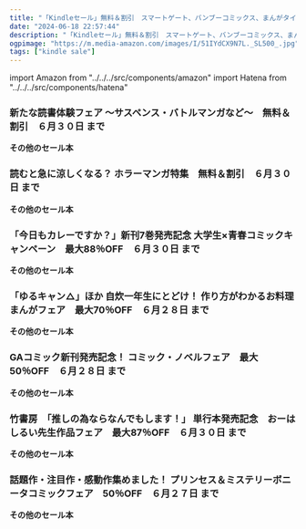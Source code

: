 ```yaml
---
title: "「Kindleセール」無料＆割引　スマートゲート、バンブーコミックス、まんがタイム、GAコミック、ボニータ・コミックス、プリンセス・コミックス"
date: "2024-06-18 22:57:44"
description: "「Kindleセール」無料＆割引　スマートゲート、バンブーコミックス、まんがタイム、GAコミック、ボニータ・コミックス、プリンセス・コミックス"
ogpimage: "https://m.media-amazon.com/images/I/51IYdCX9N7L._SL500_.jpg"
tags: ["kindle sale"]
---
```

import Amazon from "../../../src/components/amazon"
import Hatena from "../../../src/components/hatena"





### 新たな読書体験フェア ～サスペンス・バトルマンガなど～　無料＆割引　６月３０日 まで


<Amazon asin="B0CM2X3W41" />



<Amazon asin="B0CNGNJWML" />



<Amazon asin="B0CQKDQDMC" />


**その他のセール本**

<Hatena src="https://kyukyunyorituryo.github.io/kindle_sale/20240630s41831/" title=""/>

### 読むと急に涼しくなる？ ホラーマンガ特集　無料＆割引　６月３０日 まで


<Amazon asin="B0BSKSM232" />



<Amazon asin="B0CQKDYPN1" />



<Amazon asin="B0BB2FV25Y" />


**その他のセール本**

<Hatena src="https://kyukyunyorituryo.github.io/kindle_sale/20240630s41891/" title=""/>

### 「今日もカレーですか？」新刊7巻発売記念 大学生×青春コミックキャンペーン　最大88％OFF　６月３０日 まで


<Amazon asin="B0CKZ9YPRV" />



<Amazon asin="B09TB4Y6X1" />



<Amazon asin="B09GVW3TW8" />


**その他のセール本**

<Hatena src="https://kyukyunyorituryo.github.io/kindle_sale/20240630s42002/" title=""/>

### 「ゆるキャン△」ほか 自炊一年生にとどけ！ 作り方がわかるお料理まんがフェア　最大70％OFF　６月２８日 まで


<Amazon asin="B01853H0C4" />



<Amazon asin="B079BMBXFM" />



<Amazon asin="B079BNLYTD" />


**その他のセール本**

<Hatena src="https://kyukyunyorituryo.github.io/kindle_sale/20240628s41960/" title=""/>

### GAコミック新刊発売記念！ コミック・ノベルフェア　最大50％OFF　６月２８日 まで


<Amazon asin="B0CK4HQ1LY" />



<Amazon asin="B0CK4KL2DM" />



<Amazon asin="B0CDBC2WF9" />


**その他のセール本**

<Hatena src="https://kyukyunyorituryo.github.io/kindle_sale/20240628s41958/" title=""/>

### 竹書房　「推しの為ならなんでもします！」 単行本発売記念　おーはしるい先生作品フェア　最大87％OFF　６月３０日 まで


<Amazon asin="B0BS6Q179P" />



<Amazon asin="B09WG6DFZ2" />



<Amazon asin="B0811T7N9G" />


**その他のセール本**

<Hatena src="https://kyukyunyorituryo.github.io/kindle_sale/20240630s42001/" title=""/>

### 話題作・注目作・感動作集めました！ プリンセス＆ミステリーボニータコミックフェア　50％OFF　６月２７日 まで


<Amazon asin="B0C4L4W6V8" />



<Amazon asin="B0BTPG7SK1" />



<Amazon asin="B0BFHL3D66" />


**その他のセール本**

<Hatena src="https://kyukyunyorituryo.github.io/kindle_sale/20240627s41952/" title=""/>